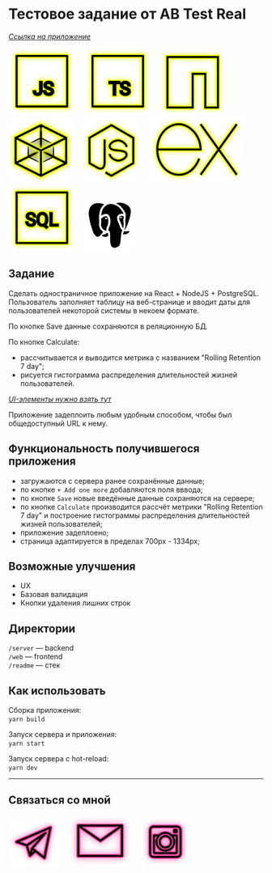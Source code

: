 # Тестовое задание от AB Test Real

_[Ссылка на приложение](http://178.128.136.91/ "Приложение")_

<p>
  <a href="https://developer.mozilla.org/ru/docs/Web/JavaScript"><img src="readme/icon-js.svg" alt="JS"></a>
  <img src="readme/icon-whitespace-5px.svg"/>
    <a href="https://www.typescriptlang.org/"><img src="readme/icon-ts.svg" alt="TS"></a>
  <img src="readme/icon-whitespace-5px.svg"/>
  <a href="https://npmjs.com/"><img src="readme/icon-npm.svg" alt="NPM"></a>
  <img src="readme/icon-whitespace-5px.svg"/>
  <a href="https://webpack.js.org/"><img src="readme/icon-webpack.svg" alt="WebPack"></a>
  <img src="readme/icon-whitespace-5px.svg"/>
  <a href="https://nodejs.org/ru/docs/"><img src="readme/icon-node.svg" alt="NodeJS"></a>
  <img src="readme/icon-whitespace-5px.svg"/>
  <a href="https://expressjs.com/ru/"><img src="readme/icon-express.svg" alt="ExpressJS"></a>
    <img src="readme/icon-whitespace-5px.svg"/>
  <a href="https://habr.com/ru/post/564390/"><img src="readme/icon-sql.svg" alt="SQL"></a>
    <img src="readme/icon-whitespace-5px.svg"/>
  <a href="https://www.postgresql.org/"><img src="readme/icon-pg.svg" alt="PostgreSQL"></a>
</p>

## Задание

Сделать одностраничное приложение на React + NodeJS + PostgreSQL.  
Пользователь заполняет таблицу на веб-странице и вводит даты для пользователей некоторой системы в некоем формате.

По кнопке Save данные сохраняются в реляционную БД.

По кнопке Calculate:

- рассчитывается и выводится метрика с названием "Rolling Retention 7 day";
- рисуется гистограмма распределения длительностей жизней пользователей.

_[UI-элементы нужно взять тут](https://www.figma.com/file/QiNnIWCBeOGxhmrXN2UILQ/%D0%B8%D0%BD%D1%82%D0%B5%D1%80%D1%84%D0%B5%D0%B9%D1%81-Copy?node-id=0%3A1 "Ссылка на Фигму")_

Приложение задеплоить любым удобным способом, чтобы был общедоступный URL к нему.

## Функциональность получившегося приложения

- загружаются с сервера ранее сохранённые данные;
- по кнопке `+ Add one more` добавляются поля вввода;
- по кнопке `Save` новые введённые данные сохраняются на сервере;
- по кнопке `Calculate` производится рассчёт метрики "Rolling Retention 7 day" и построение гистограммы распределения длительностей жизней пользователей;
- приложение задеплоено;
- страница адаптируется в пределах 700px - 1334px;

## Возможные улучшения

- UX
- Базовая валидация
- Кнопки удаления лишних строк

## Директории

`/server` — backend  
`/web` — frontend  
`/readme` — стек

## Как использовать

Сборка приложения:  
`yarn build`

Запуск сервера и приложения:  
`yarn start`

Запуск сервера с hot-reload:  
`yarn dev`

---

## Связаться со мной

<p>
  <a href="https://t.me/evgevgevge"><img src="readme/icon-tg.svg" alt="Telegram"></a>
    <img src="readme/icon-whitespace-5px.svg"/>
  <a href="mailto:beagle-elgaeb@ya.ru"><img src="readme/icon-mail.svg" alt="Mail"></a>
    <img src="readme/icon-whitespace-5px.svg"/>
  <a href="https://www.instagram.com/evg._.su/"><img src="readme/icon-inst.svg" alt="Instagram"></a>
</p>
